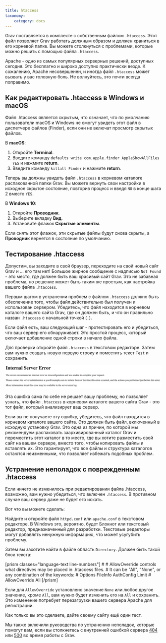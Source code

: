```yaml
---
title: htaccess
taxonomy:
    category: docs
---
```


Grav поставляется в комплекте с собственным файлом `.htaccess`. Этот файл позволяет Grav работать должным образом и должен храниться в его корневой папке. Вы можете столкнуться с проблемами, которые можно решить с помощью файла `.htaccess`.

Apache - одно из самых популярных серверных решений, доступных сегодня. Это бесплатно и широко доступно практически везде. К сожалению, Apache несовершенен, и иногда файл `.htaccess` может вызвать у вас головную боль. Не волнуйтесь, это почти всегда поправимо.

## Как редактировать .htaccess в Windows и macOS

Файл .htaccess является скрытым, что означает, что по умолчанию пользователи macOS и Windows не смогут увидеть этот файл в диспетчере файлов (Finder), если они не включат просмотр скрытых файлов.

В **macOS**:

1. Откройте **Terminal**.
2. Введите команду `defaults write com.apple.finder AppleShowAllFiles YES` и нажмите **return**.
3. Введите команду `killall Finder` и нажмите **return**.

Теперь вы должны увидеть файл `.htaccess` в корневом каталоге распакованной папки Grav. Вы можете вернуть свои настройки в исходное скрытое состояние, повторив процесс и введя `NO` в конце шага 2 вместо `YES`.

В **Windows 10**:

1. Откройте **Проводник**.
2. Выберите вкладку **Вид**.
3. Установите флажок **Скрытые элементы**.

Если снять этот флажок, эти скрытые файлы будут снова скрыты, а **Проводник** вернется в состояние по умолчанию.

## Тестирование .htaccess

Допустим, вы заходите в свой браузер, переходите на свой новый сайт Grav и ... его там нет! Большое жирное сообщение с надписью `Not Found` - это место, где должен быть ваш красивый сайт Grav. Это не забавная проблема, но решение может быть таким же простым, как настройка вашего файла `.htaccess`.

Первым шагом в устранении проблем с файлом `.htaccess` должно быть обеспечение того, чтобы файл действительно был получен и использован сервером. Убедитесь, что файл находится в корневом каталоге вашего сайта Grav, где он должен быть, и что он правильно назван `.htaccess` с начальной точкой (`.`).

Если файл есть, ваш следующий шаг - протестировать его и убедиться, что ваш сервер его обнаруживает. Это простой процесс, который включает добавление одной строки в начало файла.

Для проверки откройте файл `.htaccess` в текстовом редакторе. Затем вам нужно создать новую первую строку и поместить текст `Test` и сохранить.

![HTACCESS Test](test.png?classes=border,shadow)

Эта ошибка сама по себе не решает вашу проблему, но позволяет узнать, что файл `.htaccess` в корневом каталоге вашего сайта Grav - это тот файл, который анализирует ваш сервер.

Если вы не получаете эту ошибку, убедитесь, что файл находится в корневом каталоге вашего сайта. Это должен быть файл, включенный в исходную установку Grav. Это одна из причин, по которой мы рекомендуем распаковать заархивированный каталог Grav и переместить этот каталог в то место, где вы хотите разместить свой сайт на вашем сервере, вместо того, чтобы копировать файлы и вставлять их. Это гарантирует, что все файлы и структура каталогов остаются неизменными, что позволяет избежать подобных проблем.

## Устранение неполадок с поврежденным .htaccess

Если ничего не изменилось при редактировании файла .htaccess, возможно, вам нужно убедиться, что включен `.htaccess`. В противном случае ваш сервер даже не будет его искать.

Вот что вы можете сделать:

Найдите и откройте файл `httpd.conf` или `apache.conf` в текстовом редакторе. В Windows это, вероятно, будет Блокнот или текстовый редактор, предназначенный для разработки. Текстовые редакторы могут добавлять ненужную информацию, что может усугубить проблему.

Затем вы захотите найти в файле область `Directory`. Должен быть такой блок текста:

[prism classes="language-text line-numbers"]
    #
    # AllowOverride controls what directives may be placed in .htaccess files.
    # It can be "All", "None", or any combination of the keywords:
    #   Options FileInfo AuthConfig Limit
    #
    AllowOverride All
[/prism]

Если для `AllowOverride` установлено значение `None` или любое другое значение, кроме `All`, вам нужно будет изменить его на `All` и сохранить. Это изменение потребует перезагрузки вашего сервера Apache для регистрации.

Как только вы это сделаете, дайте своему сайту ещё один тест.

Мы также включили руководства по устранению неполадок, которые помогут вам, если вы столкнетесь с внутренней ошибкой сервера [404](../page-not-found) или [500](../internal-server-error) во время работы с Grav.
